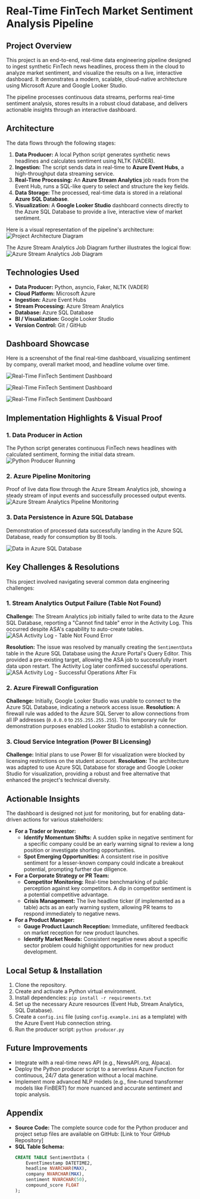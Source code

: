# Real-Time FinTech Market Sentiment Analysis Pipeline

## Project Overview
This project is an end-to-end, real-time data engineering pipeline designed to ingest synthetic FinTech news headlines, process them in the cloud to analyze market sentiment, and visualize the results on a live, interactive dashboard. It demonstrates a modern, scalable, cloud-native architecture using Microsoft Azure and Google Looker Studio.

The pipeline processes continuous data streams, performs real-time sentiment analysis, stores results in a robust cloud database, and delivers actionable insights through an interactive dashboard.

## Architecture
The data flows through the following stages:
1.  **Data Producer:** A local Python script generates synthetic news headlines and calculates sentiment using NLTK (VADER).
2.  **Ingestion:** The script sends data in real-time to **Azure Event Hubs**, a high-throughput data streaming service.
3.  **Real-Time Processing:** An **Azure Stream Analytics** job reads from the Event Hub, runs a SQL-like query to select and structure the key fields.
4.  **Data Storage:** The processed, real-time data is stored in a relational **Azure SQL Database**.
5.  **Visualization:** A **Google Looker Studio** dashboard connects directly to the Azure SQL Database to provide a live, interactive view of market sentiment.

Here is a visual representation of the pipeline's architecture:
![Project Architecture Diagram](https://github.com/Prabudh28/Real-Time-FinTech-Sentiment-Pipeline/blob/f04b6d2bf228803095bb29424d11209fe4751d9f/Images/Pipeline_Architecture.png)

The Azure Stream Analytics Job Diagram further illustrates the logical flow:
![Azure Stream Analytics Job Diagram](https://github.com/Prabudh28/Real-Time-FinTech-Sentiment-Pipeline/blob/f04b6d2bf228803095bb29424d11209fe4751d9f/Images/Job_Overview.png)

## Technologies Used
- **Data Producer:** Python, asyncio, Faker, NLTK (VADER)
- **Cloud Platform:** Microsoft Azure
- **Ingestion:** Azure Event Hubs
- **Stream Processing:** Azure Stream Analytics
- **Database:** Azure SQL Database
- **BI / Visualization:** Google Looker Studio
- **Version Control:** Git / GitHub

## Dashboard Showcase
Here is a screenshot of the final real-time dashboard, visualizing sentiment by company, overall market mood, and headline volume over time.

![Real-Time FinTech Sentiment Dashboard](https://github.com/Prabudh28/Real-Time-FinTech-Sentiment-Pipeline/blob/3a4bb893473475685628171ab7b6278583c9bb4b/Images/Live_Dashboard_1.png)

![Real-Time FinTech Sentiment Dashboard](https://github.com/Prabudh28/Real-Time-FinTech-Sentiment-Pipeline/blob/3a4bb893473475685628171ab7b6278583c9bb4b/Images/Live_Dashboard_2.png)

![Real-Time FinTech Sentiment Dashboard](https://github.com/Prabudh28/Real-Time-FinTech-Sentiment-Pipeline/blob/3a4bb893473475685628171ab7b6278583c9bb4b/Images/Live_Dashboard_3.png)

## Implementation Highlights & Visual Proof

### 1\. Data Producer in Action
The Python script generates continuous FinTech news headlines with calculated sentiment, forming the initial data stream.
![Python Producer Running](https://github.com/Prabudh28/Real-Time-FinTech-Sentiment-Pipeline/blob/3a4bb893473475685628171ab7b6278583c9bb4b/Images/Streaming_Data.png)

### 2\. Azure Pipeline Monitoring
Proof of live data flow through the Azure Stream Analytics job, showing a steady stream of input events and successfully processed output events.
![Azure Stream Analytics Pipeline Monitoring](https://github.com/Prabudh28/Real-Time-FinTech-Sentiment-Pipeline/blob/3a4bb893473475685628171ab7b6278583c9bb4b/Images/Overview.png)

### 3\. Data Persistence in Azure SQL Database
Demonstration of processed data successfully landing in the Azure SQL Database, ready for consumption by BI tools.

![Data in Azure SQL Database](https://github.com/Prabudh28/Real-Time-FinTech-Sentiment-Pipeline/blob/3a4bb893473475685628171ab7b6278583c9bb4b/Images/Database_log.png)

## Key Challenges & Resolutions

This project involved navigating several common data engineering challenges:

### 1\. Stream Analytics Output Failure (Table Not Found)
**Challenge:** The Stream Analytics job initially failed to write data to the Azure SQL Database, reporting a "Cannot find table" error in the Activity Log. This occurred despite ASA's capability to auto-create tables.
![ASA Activity Log - Table Not Found Error](https://github.com/Prabudh28/Real-Time-FinTech-Sentiment-Pipeline/blob/3a4bb893473475685628171ab7b6278583c9bb4b/Images/Logs.png)

**Resolution:** The issue was resolved by manually creating the `SentimentData` table in the Azure SQL Database using the Azure Portal's Query Editor. This provided a pre-existing target, allowing the ASA job to successfully insert data upon restart. The Activity Log later confirmed successful operations.
![ASA Activity Log - Successful Operations After Fix](https://github.com/Prabudh28/Real-Time-FinTech-Sentiment-Pipeline/blob/3a4bb893473475685628171ab7b6278583c9bb4b/Images/Activity_log.png)

### 2\. Azure Firewall Configuration
**Challenge:** Initially, Google Looker Studio was unable to connect to the Azure SQL Database, indicating a network access issue.
**Resolution:** A firewall rule was added to the Azure SQL Server to allow connections from all IP addresses (`0.0.0.0` to `255.255.255.255`). This temporary rule for demonstration purposes enabled Looker Studio to establish a connection.

### 3\. Cloud Service Integration (Power BI Licensing)
**Challenge:** Initial plans to use Power BI for visualization were blocked by licensing restrictions on the student account.
**Resolution:** The architecture was adapted to use Azure SQL Database for storage and Google Looker Studio for visualization, providing a robust and free alternative that enhanced the project's technical diversity.

## Actionable Insights

The dashboard is designed not just for monitoring, but for enabling data-driven actions for various stakeholders:

  * **For a Trader or Investor:**
      * **Identify Momentum Shifts:** A sudden spike in negative sentiment for a specific company could be an early warning signal to review a long position or investigate shorting opportunities.
      * **Spot Emerging Opportunities:** A consistent rise in positive sentiment for a lesser-known company could indicate a breakout potential, prompting further due diligence.
  * **For a Corporate Strategy or PR Team:**
      * **Competitor Monitoring:** Real-time benchmarking of public perception against key competitors. A dip in competitor sentiment is a potential competitive advantage.
      * **Crisis Management:** The live headline ticker (if implemented as a table) acts as an early warning system, allowing PR teams to respond immediately to negative news.
  * **For a Product Manager:**
      * **Gauge Product Launch Reception:** Immediate, unfiltered feedback on market reception for new product launches.
      * **Identify Market Needs:** Consistent negative news about a specific sector problem could highlight opportunities for new product development.

## Local Setup & Installation
1.  Clone the repository.
2.  Create and activate a Python virtual environment.
3.  Install dependencies: `pip install -r requirements.txt`
4.  Set up the necessary Azure resources (Event Hub, Stream Analytics, SQL Database).
5.  Create a `config.ini` file (using `config.example.ini` as a template) with the Azure Event Hub connection string.
6.  Run the producer script: `python producer.py`

## Future Improvements
- Integrate with a real-time news API (e.g., NewsAPI.org, Alpaca).
- Deploy the Python producer script to a serverless Azure Function for continuous, 24/7 data generation without a local machine.
- Implement more advanced NLP models (e.g., fine-tuned transformer models like FinBERT) for more nuanced and accurate sentiment and topic analysis.

## Appendix
  * **Source Code:** The complete source code for the Python producer and project setup files are available on GitHub: [Link to Your GitHub Repository]
  * **SQL Table Schema:**
    ```sql
    CREATE TABLE SentimentData (
        EventTimestamp DATETIME2,
        headline NVARCHAR(MAX),
        company NVARCHAR(MAX),
        sentiment NVARCHAR(50),
        compound_score FLOAT
    );
    ```

    
